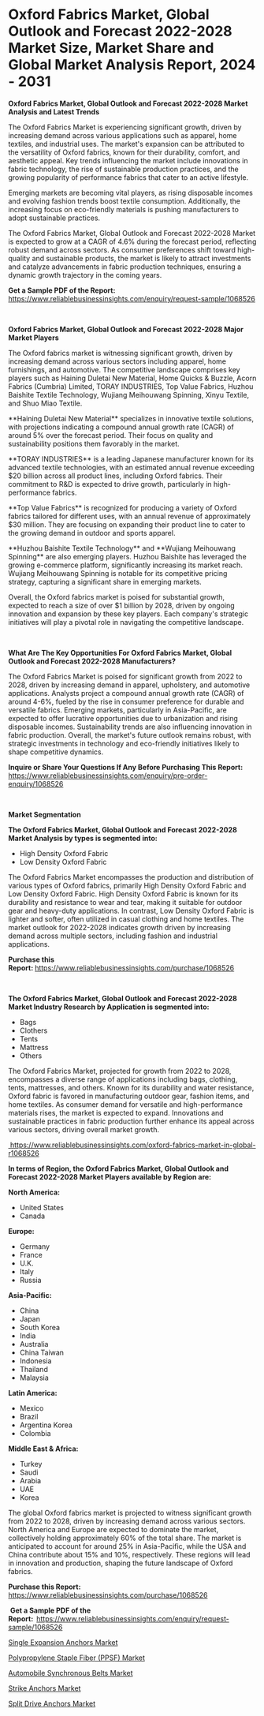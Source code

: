 <p><h1>Oxford Fabrics Market, Global Outlook and Forecast 2022-2028 Market Size, Market Share and Global Market Analysis Report, 2024 - 2031</h1></p><p><strong>Oxford Fabrics Market, Global Outlook and Forecast 2022-2028 Market Analysis and Latest Trends</strong></p>
<p><p>The Oxford Fabrics Market is experiencing significant growth, driven by increasing demand across various applications such as apparel, home textiles, and industrial uses. The market's expansion can be attributed to the versatility of Oxford fabrics, known for their durability, comfort, and aesthetic appeal. Key trends influencing the market include innovations in fabric technology, the rise of sustainable production practices, and the growing popularity of performance fabrics that cater to an active lifestyle.</p><p>Emerging markets are becoming vital players, as rising disposable incomes and evolving fashion trends boost textile consumption. Additionally, the increasing focus on eco-friendly materials is pushing manufacturers to adopt sustainable practices.</p><p>The Oxford Fabrics Market, Global Outlook and Forecast 2022-2028 Market is expected to grow at a CAGR of 4.6% during the forecast period, reflecting robust demand across sectors. As consumer preferences shift toward high-quality and sustainable products, the market is likely to attract investments and catalyze advancements in fabric production techniques, ensuring a dynamic growth trajectory in the coming years.</p></p>
<p><strong>Get a Sample PDF of the Report:&nbsp;</strong> <a href="https://www.reliablebusinessinsights.com/enquiry/request-sample/1068526">https://www.reliablebusinessinsights.com/enquiry/request-sample/1068526</a></p>
<p>&nbsp;</p>
<p><strong>Oxford Fabrics Market, Global Outlook and Forecast 2022-2028 Major Market Players</strong></p>
<p><p>The Oxford fabrics market is witnessing significant growth, driven by increasing demand across various sectors including apparel, home furnishings, and automotive. The competitive landscape comprises key players such as Haining Duletai New Material, Home Quicks & Buzzle, Acorn Fabrics (Cumbria) Limited, TORAY INDUSTRIES, Top Value Fabrics, Huzhou Baishite Textile Technology, Wujiang Meihouwang Spinning, Xinyu Textile, and Shuo Miao Textile.</p><p>**Haining Duletai New Material** specializes in innovative textile solutions, with projections indicating a compound annual growth rate (CAGR) of around 5% over the forecast period. Their focus on quality and sustainability positions them favorably in the market.</p><p>**TORAY INDUSTRIES** is a leading Japanese manufacturer known for its advanced textile technologies, with an estimated annual revenue exceeding $20 billion across all product lines, including Oxford fabrics. Their commitment to R&D is expected to drive growth, particularly in high-performance fabrics.</p><p>**Top Value Fabrics** is recognized for producing a variety of Oxford fabrics tailored for different uses, with an annual revenue of approximately $30 million. They are focusing on expanding their product line to cater to the growing demand in outdoor and sports apparel.</p><p>**Huzhou Baishite Textile Technology** and **Wujiang Meihouwang Spinning** are also emerging players. Huzhou Baishite has leveraged the growing e-commerce platform, significantly increasing its market reach. Wujiang Meihouwang Spinning is notable for its competitive pricing strategy, capturing a significant share in emerging markets.</p><p>Overall, the Oxford fabrics market is poised for substantial growth, expected to reach a size of over $1 billion by 2028, driven by ongoing innovation and expansion by these key players. Each company's strategic initiatives will play a pivotal role in navigating the competitive landscape.</p></p>
<p>&nbsp;</p>
<p><strong>What Are The Key Opportunities For Oxford Fabrics Market, Global Outlook and Forecast 2022-2028 Manufacturers?</strong></p>
<p><p>The Oxford Fabrics Market is poised for significant growth from 2022 to 2028, driven by increasing demand in apparel, upholstery, and automotive applications. Analysts project a compound annual growth rate (CAGR) of around 4-6%, fueled by the rise in consumer preference for durable and versatile fabrics. Emerging markets, particularly in Asia-Pacific, are expected to offer lucrative opportunities due to urbanization and rising disposable incomes. Sustainability trends are also influencing innovation in fabric production. Overall, the market's future outlook remains robust, with strategic investments in technology and eco-friendly initiatives likely to shape competitive dynamics.</p></p>
<p><strong>Inquire or Share Your Questions If Any Before Purchasing This Report:</strong> <a href="https://www.reliablebusinessinsights.com/enquiry/pre-order-enquiry/1068526">https://www.reliablebusinessinsights.com/enquiry/pre-order-enquiry/1068526</a></p>
<p>&nbsp;</p>
<p><strong>Market Segmentation</strong></p>
<p><strong>The Oxford Fabrics Market, Global Outlook and Forecast 2022-2028 Market Analysis by types is segmented into:</strong></p>
<p><ul><li>High Density Oxford Fabric</li><li>Low Density Oxford Fabric</li></ul></p>
<p><p>The Oxford Fabrics Market encompasses the production and distribution of various types of Oxford fabrics, primarily High Density Oxford Fabric and Low Density Oxford Fabric. High Density Oxford Fabric is known for its durability and resistance to wear and tear, making it suitable for outdoor gear and heavy-duty applications. In contrast, Low Density Oxford Fabric is lighter and softer, often utilized in casual clothing and home textiles. The market outlook for 2022-2028 indicates growth driven by increasing demand across multiple sectors, including fashion and industrial applications.</p></p>
<p><strong>Purchase this Report:&nbsp;</strong><a href="https://www.reliablebusinessinsights.com/purchase/1068526">https://www.reliablebusinessinsights.com/purchase/1068526</a></p>
<p>&nbsp;</p>
<p><strong>The Oxford Fabrics Market, Global Outlook and Forecast 2022-2028 Market Industry Research by Application is segmented into:</strong></p>
<p><ul><li>Bags</li><li>Clothers</li><li>Tents</li><li>Mattress</li><li>Others</li></ul></p>
<p><p>The Oxford Fabrics Market, projected for growth from 2022 to 2028, encompasses a diverse range of applications including bags, clothing, tents, mattresses, and others. Known for its durability and water resistance, Oxford fabric is favored in manufacturing outdoor gear, fashion items, and home textiles. As consumer demand for versatile and high-performance materials rises, the market is expected to expand. Innovations and sustainable practices in fabric production further enhance its appeal across various sectors, driving overall market growth.</p></p>
<p><a href="https://www.reliablebusinessinsights.com/oxford-fabrics-market-in-global-r1068526">&nbsp;https://www.reliablebusinessinsights.com/oxford-fabrics-market-in-global-r1068526</a></p>
<p><strong>In terms of Region, the Oxford Fabrics Market, Global Outlook and Forecast 2022-2028 Market Players available by Region are:</strong></p>
<p>
    <p> <strong> North America: </strong>
        <ul>
            <li>United States</li>
            <li>Canada</li>
        </ul>
        </p> 
    <p> <strong> Europe: </strong>
        <ul>
            <li>Germany</li>
            <li>France</li>
            <li>U.K.</li>
            <li>Italy</li>
            <li>Russia</li>
        </ul>
        </p> 
    <p> <strong> Asia-Pacific: </strong>
        <ul>
            <li>China</li>
            <li>Japan</li>
            <li>South Korea</li>
            <li>India</li>
            <li>Australia</li>
            <li>China Taiwan</li>
            <li>Indonesia</li>
            <li>Thailand</li>
            <li>Malaysia</li>
        </ul>
        </p> 
    <p> <strong> Latin America: </strong>
        <ul>
            <li>Mexico</li>
            <li>Brazil</li>
            <li>Argentina Korea</li>
            <li>Colombia</li>
        </ul>
        </p> 
    <p> <strong> Middle East & Africa: </strong>
        <ul>
            <li>Turkey</li>
            <li>Saudi</li>
            <li>Arabia</li>
            <li>UAE</li>
            <li>Korea</li>
        </ul>
    </p>
    </p>
<p><p>The global Oxford fabrics market is projected to witness significant growth from 2022 to 2028, driven by increasing demand across various sectors. North America and Europe are expected to dominate the market, collectively holding approximately 60% of the total share. The market is anticipated to account for around 25% in Asia-Pacific, while the USA and China contribute about 15% and 10%, respectively. These regions will lead in innovation and production, shaping the future landscape of Oxford fabrics.</p></p>
<p><strong>Purchase this Report: </strong><a href="https://www.reliablebusinessinsights.com/purchase/1068526">https://www.reliablebusinessinsights.com/purchase/1068526</a></p>
<p>&nbsp;<strong>Get a Sample PDF of the Report:&nbsp;&nbsp;</strong><a href="https://www.reliablebusinessinsights.com/enquiry/request-sample/1068526">https://www.reliablebusinessinsights.com/enquiry/request-sample/1068526</a></p>
<p><strong></strong></p>
<p><p><a href="https://www.linkedin.com/pulse/single-expansion-anchors-market-size-growth-trends-statistics-r0l6c?trackingId=mRCwiU23TUmeFv15ON0qZQ%3D%3D">Single Expansion Anchors Market</a></p><p><a href="https://medium.com/@marisolking1/exploring-polypropylene-staple-fiber-ppsf-market-dynamics-global-trends-and-future-growth-047d6b2fec32">Polypropylene Staple Fiber (PPSF) Market</a></p><p><a href="https://medium.com/@marisolking1/automobile-synchronous-belts-market-industry-trends-and-forecast-for-period-from-2024-to-2031-470eaff3ccdb">Automobile Synchronous Belts Market</a></p><p><a href="https://www.linkedin.com/pulse/strike-anchors-market-size-share-analysis-growth-trends-kfeqc?trackingId=kbBL7K9ZSr2ON1EfcTCLbg%3D%3D">Strike Anchors Market</a></p><p><a href="https://www.linkedin.com/pulse/split-drive-anchors-market-global-regional-analysis-focus-al5ac?trackingId=eWs15FuaS3%2BlyxGrRjirlw%3D%3D">Split Drive Anchors Market</a></p></p>